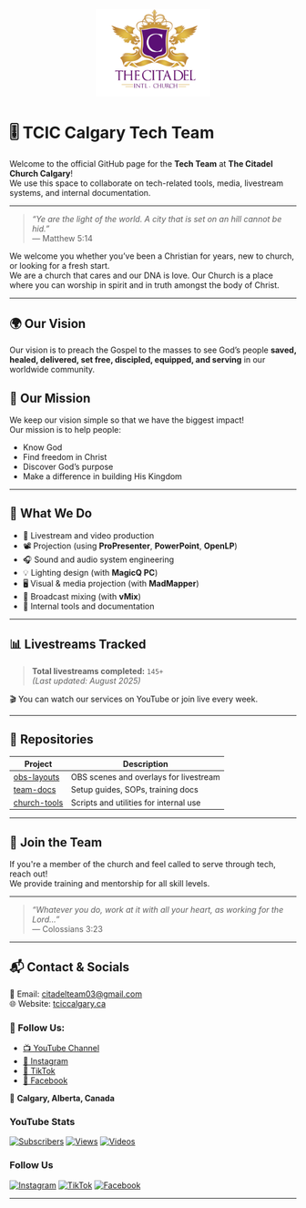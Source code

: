 <p align="center">
  <img src="/assets/logo.png" alt="TCIC Logo" width="200"/>
</p>

# 🎚️ TCIC Calgary Tech Team

Welcome to the official GitHub page for the **Tech Team** at **The Citadel Church Calgary**!  
We use this space to collaborate on tech-related tools, media, livestream systems, and internal documentation.

---

> _“Ye are the light of the world. A city that is set on an hill cannot be hid.”_  
> — Matthew 5:14

We welcome you whether you’ve been a Christian for years, new to church, or looking for a fresh start.  
We are a church that cares and our DNA is love. Our Church is a place where you can worship in spirit and in truth amongst the body of Christ.

---

## 🌍 Our Vision

Our vision is to preach the Gospel to the masses to see God’s people **saved, healed, delivered, set free, discipled, equipped, and serving** in our worldwide community.

## 🙏 Our Mission

We keep our vision simple so that we have the biggest impact!  
Our mission is to help people:

- Know God  
- Find freedom in Christ  
- Discover God’s purpose  
- Make a difference in building His Kingdom

---

## 💼 What We Do

- 🎥 Livestream and video production
- 📽️ Projection (using **ProPresenter**, **PowerPoint**, **OpenLP**)
- 🎧 Sound and audio system engineering
- 💡 Lighting design (with **MagicQ PC**)
- 🖥️ Visual & media projection (with **MadMapper**)
- 📡 Broadcast mixing (with **vMix**)
- 🧰 Internal tools and documentation

---

## 📊 Livestreams Tracked

> **Total livestreams completed:** `145+`  
> *(Last updated: August 2025)*

🎬 You can watch our services on YouTube or join live every week.

---

## 📁 Repositories

| Project | Description |
|--------|-------------|
| [obs-layouts](https://github.com/YourChurchTech/obs-layouts) | OBS scenes and overlays for livestream |
| [team-docs](https://github.com/YourChurchTech/team-docs) | Setup guides, SOPs, training docs |
| [church-tools](https://github.com/YourChurchTech/church-tools) | Scripts and utilities for internal use |

---

## 🙌 Join the Team

If you're a member of the church and feel called to serve through tech, reach out!  
We provide training and mentorship for all skill levels.

---

> _“Whatever you do, work at it with all your heart, as working for the Lord...”_  
> — Colossians 3:23

---

## 📬 Contact & Socials

📧 Email: [citadelteam03@gmail.com](mailto:citadelteam03@gmail.com)  
🌐 Website: [tciccalgary.ca](https://www.tciccalgary.ca)

### 📱 Follow Us:

- [📺 YouTube Channel](https://www.youtube.com/@thecitadelchurchcalgary9078)
- [📸 Instagram](https://instagram.com/your-handle)
- [🎵 TikTok](https://tiktok.com/@your-handle)
- [📘 Facebook](https://facebook.com/TCICCalgary)

📍 **Calgary, Alberta, Canada**

###  YouTube Stats
[![Subscribers](https://img.shields.io/endpoint?url=YOUR_URL/api/subscriber)](https://youtube.com/channel/CHANNEL_ID)
[![Views](https://img.shields.io/endpoint?url=YOUR_URL/api/views)](https://youtube.com/channel/CHANNEL_ID)
[![Videos](https://img.shields.io/endpoint?url=YOUR_URL/api/videos)](https://youtube.com/channel/CHANNEL_ID)

###  Follow Us
[![Instagram](https://img.shields.io/badge/Instagram-Follow?style=for-the-badge&logo=instagram)](https://instagram.com/your_handle)
[![TikTok](https://img.shields.io/badge/TikTok-Follow?style=for-the-badge&logo=tiktok)](https://tiktok.com/@your_handle)
[![Facebook](https://img.shields.io/badge/Facebook-Like?style=for-the-badge&logo=facebook)](https://facebook.com/your_page)

---

